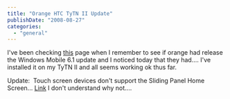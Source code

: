 ```yaml
---
title: "Orange HTC TyTN II Update"
publishDate: "2008-08-27"
categories: 
  - "general"
---
```


I've been checking [this](https://www.business.orange.co.uk/servlet/Satellite?c=OUKDevice&cid=1044136430608&extarg1=Phone&pagename=Business&t=SMEDeviceDownloads) page when I remember to see if orange had release the Windows Mobile 6.1 update and I noticed today that they had.... I've installed it on my TyTN II and all seems working ok thus far.

Update:  Touch screen devices don't support the Sliding Panel Home Screen... [Link](https://www.microsoft.com/windowsmobile/en-us/meet/version-compare.mspx) I don't understand why not....
